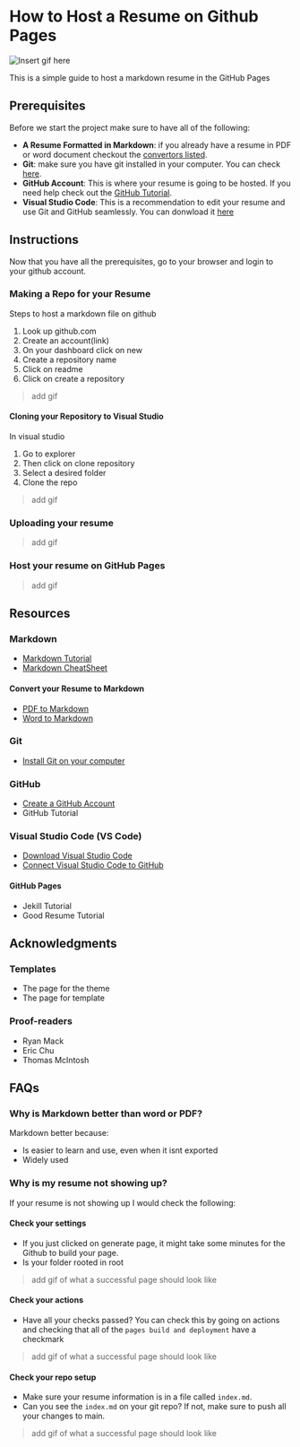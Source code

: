 # How to Host a Resume on Github Pages

![Insert gif here](/images/happy_dog.gif)

This is a simple guide to host a markdown resume in the GitHub Pages

## Prerequisites

Before we start the project make sure to have all of the following:

- **A Resume Formatted in Markdown**: if you already have a resume in PDF or word document checkout the [convertors listed](#convert-your-resume-to-markdown).
- **Git**: make sure you have git installed in your computer. You can check [here](#git).
- **GitHub Account**: This is where your resume is going to be hosted. If you need help check out the [GitHub Tutorial](#github).
- **Visual Studio Code**: This is a recommendation to edit your resume and use Git and GitHub seamlessly. You can donwload it [here](#visual-studio-code-vs-code)

## Instructions

Now that you have all the prerequisites, go to your browser and login to your github account.

### Making a Repo for your Resume

Steps to host a markdown file on github

1. Look up github.com
2. Create an account(link)
3. On your dashboard click on new
4. Create a repository name
5. Click on readme
6. Click on create a repository

> add gif

#### Cloning your Repository to Visual Studio

In visual studio

1. Go to explorer
2. Then click on clone repository
3. Select a desired folder
4. Clone the repo

> add gif


### Uploading your resume

> add gif

### Host your resume on GitHub Pages

> add gif

## Resources

### Markdown

- [Markdown Tutorial](https://www.markdowntutorial.com)
- [Markdown CheatSheet](https://www.markdownguide.org/cheat-sheet/#basic-syntax)

#### Convert your Resume to Markdown

- [PDF to Markdown](https://pdf2md.morethan.io)
- [Word to Markdown](https://word2md.com)

### Git

- [Install Git on your computer](https://git-scm.com/download/win)

### GitHub

- [Create a GitHub Account](https://github.com/signup)
- GitHub Tutorial

### Visual Studio Code (VS Code)

- [Download Visual Studio Code](https://code.visualstudio.com/download)
- [Connect Visual Studio Code to GitHub](https://code.visualstudio.com/docs/sourcecontrol/github)

#### GitHub Pages

- Jekill Tutorial
- Good Resume Tutorial

## Acknowledgments

### Templates

- The page for the theme
- The page for template

### Proof-readers

- Ryan Mack
- Eric Chu
- Thomas McIntosh

## FAQs

### Why is Markdown better than word or PDF?

Markdown better because:

- Is easier to learn and use, even when it isnt exported
- Widely used

### Why is my resume not showing up?

If your resume is not showing up I would check the following:

#### Check your settings

- If you just clicked on generate page, it might take some minutes for the Github to build your page.
- Is your folder rooted in root

> add gif of what a successful page should look like

#### Check your actions

- Have all your checks passed? You can check this by going on actions and checking that all of the `pages build and deployment` have a checkmark

> add gif of what a successful page should look like

#### Check your repo setup

- Make sure your resume information is in a file called `index.md`.
- Can you see the `index.md` on your git repo? If not, make sure to push all your changes to main.

> add gif of what a successful page should look like
